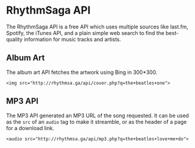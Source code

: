 RhythmSaga API
==============

The RhythmSaga API is a free API which uses multiple sources like last.fm, Spotify, the iTunes API, and a plain simple web search to find the best-quality information for music tracks and artists.

Album Art
---------

The album art API fetches the artwork using Bing in 300*300.

`<img src="http://rhythmsa.ga/api/cover.php?q=the+beatles+one">`

MP3 API
-------

The MP3 API generated an MP3 URL of the song requested. It can be used as the `src` of an `audio` tag to make it streamble, or as the header of a page for a download link.

`<audio src="http://rhythmsa.ga/api/mp3.php?q=the+beatles+love+me+do">`
